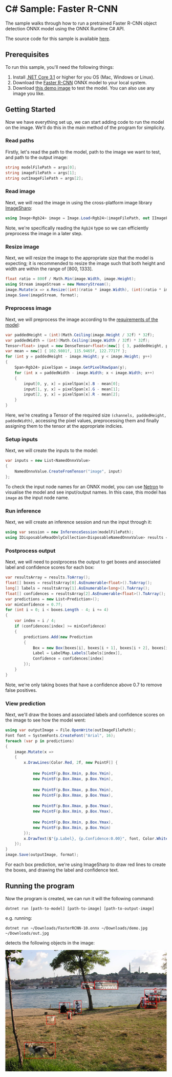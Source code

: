 # C# Sample: Faster R-CNN

The sample walks through how to run a pretrained Faster R-CNN object detection ONNX model using the ONNX Runtime C# API.

The source code for this sample is available [here](Program.cs).

## Prerequisites

To run this sample, you'll need the following things:

1. Install [.NET Core 3.1](https://dotnet.microsoft.com/download/dotnet-core/3.1) or higher for you OS (Mac, Windows or Linux).
2. Download the [Faster R-CNN](https://github.com/onnx/models/blob/master/vision/object_detection_segmentation/faster-rcnn/model/FasterRCNN-10.onnx) ONNX model to your local system.
3. Download [this demo image](demo.jpg) to test the model. You can also use any image you like.

## Getting Started

Now we have everything set up, we can start adding code to run the model on the image. We'll do this in the main method of the program for simplicity.

### Read paths

Firstly, let's read the path to the model, path to the image we want to test, and path to the output image:

```cs
string modelFilePath = args[0];
string imageFilePath = args[1];
string outImageFilePath = args[2];
```

### Read image

Next, we will read the image in using the cross-platform image library [ImageSharp](https://www.nuget.org/packages/SixLabors.ImageSharp):

```cs
using Image<Rgb24> image = Image.Load<Rgb24>(imageFilePath, out IImageFormat format);
```

Note, we're specifically reading the `Rgb24` type so we can efficiently preprocess the image in a later step.

### Resize image

Next, we will resize the image to the appropriate size that the model is expecting; it is recommended to resize the image such that both height and width are within the range of [800, 1333].

```cs
float ratio = 800f / Math.Min(image.Width, image.Height);
using Stream imageStream = new MemoryStream();
image.Mutate(x => x.Resize((int)(ratio * image.Width), (int)(ratio * image.Height)));
image.Save(imageStream, format);
```

### Preprocess image

Next, we will preprocess the image according to the [requirements of the model](https://github.com/onnx/models/tree/master/vision/object_detection_segmentation/faster-rcnn#preprocessing-steps):

```cs
var paddedHeight = (int)(Math.Ceiling(image.Height / 32f) * 32f);
var paddedWidth = (int)(Math.Ceiling(image.Width / 32f) * 32f);
Tensor<float> input = new DenseTensor<float>(new[] { 3, paddedHeight, paddedWidth });
var mean = new[] { 102.9801f, 115.9465f, 122.7717f };
for (int y = paddedHeight - image.Height; y < image.Height; y++)
{
    Span<Rgb24> pixelSpan = image.GetPixelRowSpan(y);
    for (int x = paddedWidth - image.Width; x < image.Width; x++)
    {
        input[0, y, x] = pixelSpan[x].B - mean[0];
        input[1, y, x] = pixelSpan[x].G - mean[1];
        input[2, y, x] = pixelSpan[x].R - mean[2];
    }
}
```

Here, we're creating a Tensor of the required size `(channels, paddedHeight, paddedWidth)`, accessing the pixel values, preprocessing them and finally assigning them to the tensor at the appropriate indicies.

### Setup inputs

Next, we will create the inputs to the model:

```cs
var inputs = new List<NamedOnnxValue>
{
    NamedOnnxValue.CreateFromTensor("image", input)
};
```

To check the input node names for an ONNX model, you can use [Netron](https://github.com/lutzroeder/netron) to visualise the model and see input/output names. In this case, this model has `image` as the input node name.

### Run inference

Next, we will create an inference session and run the input through it:

```cs
using var session = new InferenceSession(modelFilePath);
using IDisposableReadOnlyCollection<DisposableNamedOnnxValue> results = session.Run(inputs);
```

### Postprocess output

Next, we will need to postprocess the output to get boxes and associated label and confidence scores for each box:

```cs
var resultsArray = results.ToArray();
float[] boxes = resultsArray[0].AsEnumerable<float>().ToArray();
long[] labels = resultsArray[1].AsEnumerable<long>().ToArray();
float[] confidences = resultsArray[2].AsEnumerable<float>().ToArray();
var predictions = new List<Prediction>();
var minConfidence = 0.7f;
for (int i = 0; i < boxes.Length - 4; i += 4)
{
    var index = i / 4;
    if (confidences[index] >= minConfidence)
    {
        predictions.Add(new Prediction
        {
            Box = new Box(boxes[i], boxes[i + 1], boxes[i + 2], boxes[i + 3]),
            Label = LabelMap.Labels[labels[index]],
            Confidence = confidences[index]
        });
    }
}
```

Note, we're only taking boxes that have a confidence above 0.7 to remove false positives.

### View prediction

Next, we'll draw the boxes and associated labels and confidence scores on the image to see how the model went:

```cs
using var outputImage = File.OpenWrite(outImageFilePath);
Font font = SystemFonts.CreateFont("Arial", 16);
foreach (var p in predictions)
{
    image.Mutate(x =>
    {
        x.DrawLines(Color.Red, 2f, new PointF[] {

            new PointF(p.Box.Xmin, p.Box.Ymin),
            new PointF(p.Box.Xmax, p.Box.Ymin),

            new PointF(p.Box.Xmax, p.Box.Ymin),
            new PointF(p.Box.Xmax, p.Box.Ymax),

            new PointF(p.Box.Xmax, p.Box.Ymax),
            new PointF(p.Box.Xmin, p.Box.Ymax),

            new PointF(p.Box.Xmin, p.Box.Ymax),
            new PointF(p.Box.Xmin, p.Box.Ymin)
        });
        x.DrawText($"{p.Label}, {p.Confidence:0.00}", font, Color.White, new PointF(p.Box.Xmin, p.Box.Ymin));
    });
}
image.Save(outputImage, format);
```

For each box prediction, we're using ImageSharp to draw red lines to create the boxes, and drawing the label and confidence text.

## Running the program

Now the program is created, we can run it will the following command:

```
dotnet run [path-to-model] [path-to-image] [path-to-output-image]
```

e.g. running:

```
dotnet run ~/Downloads/FasterRCNN-10.onnx ~/Downloads/demo.jpg ~/Downloads/out.jpg
```

detects the following objects in the image:

![](out.jpg)